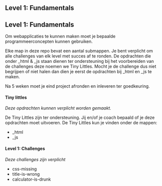 ## Level 1: Fundamentals

## Level 1: Fundamentals

Om webapplicaties te kunnen maken moet je bepaalde programmeerconcepten kunnen gebruiken.

Elke map in deze repo bevat een aantal submappen. Je bent verplicht om alle challenges van elk level met succes af te ronden. De opdrachten die onder \_html & \_js staan dienen ter ondersteuning bij het voorbereiden van de challenges deze noemen we Tiny Littles. Mocht je de challenge dus niet begrijpen of niet halen dan dien je eerst de opdrachten bij \_html en \_js te maken.

Na 5 weken moet je eind project afronden en inleveren ter goedkeuring.

#### Tiny littles

_Deze opdrachten kunnen verplicht worden gemaakt._

De Tiny Littles zijn ter ondersteuning. Jij en/of je coach bepaald of je deze opdrachten moet uitvoeren. De Tiny Littles kun je vinden onder de mappen:

- \_html
- \_js

#### Level 1: Challenges

_Deze challenges zijn verplicht_

- css-missing
- title-is-wrong
- calculator-is-drunk
